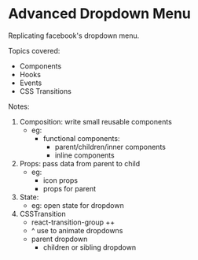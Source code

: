 # Advanced Dropdown Menu

Replicating facebook's dropdown menu.

Topics covered:

- Components
- Hooks
- Events
- CSS Transitions

Notes:

1. Composition: write small reusable components
   - eg:
     - functional components:
       - parent/children/inner components
       - inline components
2. Props: pass data from parent to child
   - eg:
     - icon props
     - props for parent
3. State:
   - eg: open state for dropdown
4. CSSTransition
   - react-transition-group ++
   - ^ use to animate dropdowns
   - parent dropdown
     - children or sibling dropdown
